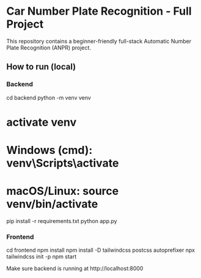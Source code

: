 # Car Number Plate Recognition - Full Project

This repository contains a beginner-friendly full-stack Automatic Number Plate Recognition (ANPR) project.

## How to run (local)

### Backend
cd backend
python -m venv venv
# activate venv
# Windows (cmd): venv\Scripts\activate
# macOS/Linux: source venv/bin/activate
pip install -r requirements.txt
python app.py

### Frontend
cd frontend
npm install
npm install -D tailwindcss postcss autoprefixer
npx tailwindcss init -p
npm start

Make sure backend is running at http://localhost:8000
